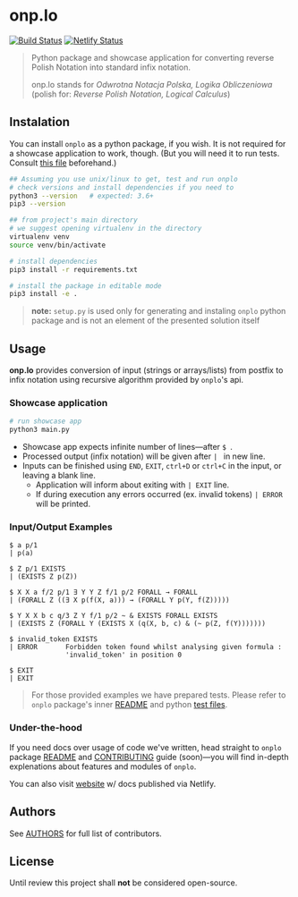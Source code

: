# onp.lo

[![Build Status][travis]](https://travis-ci.com/konrad-szychowiak/onp.lo)
[![Netlify Status][netlify]](https://app.netlify.com/sites/suspicious-davinci-935db7/deploys)

> Python package and showcase application for converting
> reverse Polish Notation into standard infix notation.
>
> onp.lo stands for _Odwrotna Notacja Polska, Logika Obliczeniowa_
> (polish for: _Reverse Polish Notation, Logical Calculus_)

## Instalation

You can install `onplo` as a python package, if you wish.
It is not required for a showcase application to work, though.
(But you will need it to run tests. Consult [this file][readme] beforehand.)

```sh
## Assuming you use unix/linux to get, test and run onplo
# check versions and install dependencies if you need to
python3 --version   # expected: 3.6+
pip3 --version

## from project's main directory
# we suggest opening virtualenv in the directory
virtualenv venv
source venv/bin/activate

# install dependencies
pip3 install -r requirements.txt

# install the package in editable mode
pip3 install -e .
```

> **note:** `setup.py` is used only for generating and instaling `onplo`
> python package and is not an element of the presented solution itself

## Usage

**onp.lo** provides conversion of input (strings or arrays/lists)
from postfix to infix notation
using recursive algorithm provided by `onplo`'s api.

### Showcase application

```sh
# run showcase app
python3 main.py
```

- Showcase app expects infinite number of lines—after <code>\$&nbsp;</code>.
- Processed output (infix notation) will be given after <code>|&nbsp;</code>
  in new line.
- Inputs can be finished using `END`, `EXIT`, `ctrl+D` or `ctrl+C` in the input, or leaving a blank line.
  - Application will inform about exiting with `| EXIT` line.
  - If during execution any errors occurred (ex. invalid tokens) `| ERROR` will be printed.

### Input/Output Examples

```
$ a p/1
| p(a)

$ Z p/1 EXISTS
| (EXISTS Z p(Z))

$ X X a f/2 p/1 ∃ Y Y Z f/1 p/2 FORALL → FORALL
| (FORALL Z ((∃ X p(f(X, a))) → (FORALL Y p(Y, f(Z)))))

$ Y X X b c q/3 Z Y f/1 p/2 ~ & EXISTS FORALL EXISTS
| (EXISTS Z (FORALL Y (EXISTS X (q(X, b, c) & (~ p(Z, f(Y)))))))

$ invalid_token EXISTS
| ERROR       Forbidden token found whilst analysing given formula :
              'invalid_token' in position 0

$ EXIT
| EXIT
```

> For those provided examples we have prepared tests.
> Please refer to `onplo` package's inner [README]
> and python [test files](./tests/api_test.py).

### Under-the-hood

If you need docs over usage of code we've written,
head straight to `onplo` package [README]
and [CONTRIBUTING] guide (soon)—you will find in-depth explenations
about features and modules of `onplo`.

You can also visit [website] w/ docs published via Netlify.

## Authors

See [AUTHORS] for full list of contributors.

## License

Until review this project shall **not** be considered open-source.

<!-- links -->

[travis]: https://travis-ci.com/konrad-szychowiak/onp.lo.svg?token=t4TxLZpjW4GqaJpJnsTe&branch=develop
[netlify]: https://img.shields.io/netlify/7155677d-8a01-4613-ba7a-b42ad987710a?label=docs&logo=netlify&logoColor=white
[website]: https://suspicious-davinci-935db7.netlify.com/
[authors]: ./AUTHORS.md
[readme]: ./onplo/README.md
[contributing]: ./CONTRIBUTING.md

